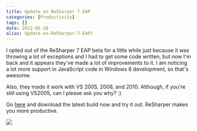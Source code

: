 ```yaml
---
title: Update on ReSharper 7 EAP
categories: [Productivity]
tags: []
date: 2012-05-28
alias: Update-on-ReSharper-7-EAP/
---
```


I opted out of the ReSharper 7 EAP beta for a little while just because it was throwing a lot of exceptions and I had to get some code written, but now I'm back and it appears they've made a lot of improvements to it. I am noticing a lot more support in JavaScript code in Windows 8 development, so that's awesome.


Also, they made it work with VS 2005, 2008, and 2010\. Although, if you're still using VS2005, can I please ask you why? :)

Go [here](http://confluence.jetbrains.net/display/ReSharper/ReSharper+7+EAP) and  download the latest build now and try it out. ReSharper makes you more productive.

![](/files/rs7eap_01.png)